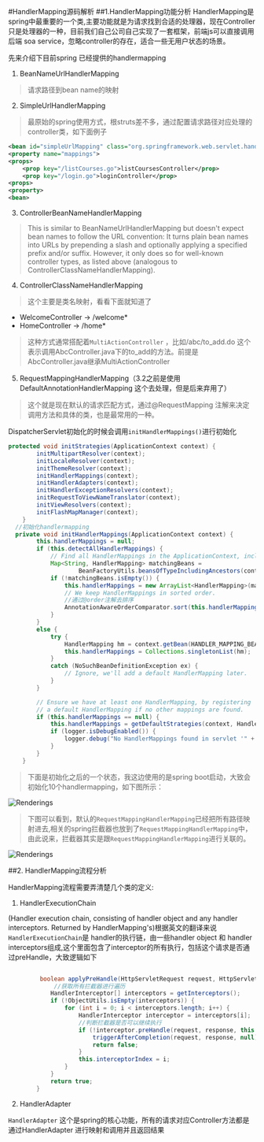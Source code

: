 #HandlerMapping源码解析
##1.HandlerMapping功能分析
HandlerMapping是spring中最重要的一个类,主要功能就是为请求找到合适的处理器，现在Controller只是处理器的一种，目前我们自己公司自己实现了一套框架，前端js可以直接调用后端 soa service，忽略controller的存在，适合一些无用户状态的场景。

先来介绍下目前spring 已经提供的handlermapping

1.   BeanNameUrlHandlerMapping

>请求路径到bean name的映射

2.   SimpleUrlHandlerMapping

>最原始的spring使用方式，根struts差不多，通过配置请求路径对应处理的controller类，如下面例子
```xml
<bean id="simpleUrlMapping" class="org.springframework.web.servlet.handler.SimpleUrlHandlerMapping">
<property name="mappings">
<props>
    <prop key="/listCourses.go">listCoursesController</prop>
    <prop key="/login.go">loginController</prop>
<props>
<property>
<bean>
```

3.   ControllerBeanNameHandlerMapping

>This is similar to BeanNameUrlHandlerMapping but doesn't expect bean names to follow the URL convention: It turns plain bean names into URLs by prepending a slash and optionally applying a specified prefix and/or suffix. However, it only does so for well-known controller types, as listed above (analogous to ControllerClassNameHandlerMapping).

4.   ControllerClassNameHandlerMapping

>这个主要是类名映射，看看下面就知道了
* WelcomeController -> /welcome*
* HomeController -> /home*
>这种方式通常搭配着`MultiActionController` ，比如/abc/to_add.do 这个表示调用AbcController.java下的to_add的方法。前提是AbcController.java继承MultiActionController  

5.  RequestMappingHandlerMapping（3.2之前是使用DefaultAnnotationHandlerMapping 这个去处理，但是后来弃用了）

>这个就是现在默认的请求匹配方式，通过@RequestMapping 注解来决定调用方法和具体的类，也是最常用的一种。

DispatcherServlet初始化的时候会调用`initHandlerMappings()`进行初始化

```java
protected void initStrategies(ApplicationContext context) {
		initMultipartResolver(context);
		initLocaleResolver(context);
		initThemeResolver(context);
		initHandlerMappings(context);
		initHandlerAdapters(context);
		initHandlerExceptionResolvers(context);
		initRequestToViewNameTranslator(context);
		initViewResolvers(context);
		initFlashMapManager(context);
	}
  //初始化handlermapping
  private void initHandlerMappings(ApplicationContext context) {
		this.handlerMappings = null;
		if (this.detectAllHandlerMappings) {
			// Find all HandlerMappings in the ApplicationContext, including ancestor contexts.
			Map<String, HandlerMapping> matchingBeans =
					BeanFactoryUtils.beansOfTypeIncludingAncestors(context, HandlerMapping.class, true, false);
			if (!matchingBeans.isEmpty()) {
				this.handlerMappings = new ArrayList<HandlerMapping>(matchingBeans.values());
				// We keep HandlerMappings in sorted order.
				//通过@order注解去排序
				AnnotationAwareOrderComparator.sort(this.handlerMappings);
			}
		}
		else {
			try {
				HandlerMapping hm = context.getBean(HANDLER_MAPPING_BEAN_NAME, HandlerMapping.class);
				this.handlerMappings = Collections.singletonList(hm);
			}
			catch (NoSuchBeanDefinitionException ex) {
				// Ignore, we'll add a default HandlerMapping later.
			}
		}

		// Ensure we have at least one HandlerMapping, by registering
		// a default HandlerMapping if no other mappings are found.
		if (this.handlerMappings == null) {
			this.handlerMappings = getDefaultStrategies(context, HandlerMapping.class);
			if (logger.isDebugEnabled()) {
				logger.debug("No HandlerMappings found in servlet '" + getServletName() + "': using default");
			}
		}
	}
```

>下面是初始化之后的一个状态，我这边使用的是spring boot启动，大致会初始化10个handlermapping，如下图所示：

![Renderings](http://git.oschina.net/wangkang_daydayup/Learning_Summary/raw/master/spring/sourceCode/img/HandlerMapping/QQ20160517-0.png?dir=0&filepath=spring%2FsourceCode%2Fimg%2FHandlerMapping%2FQQ20160517-0.png&oid=d6cda8a923e06f8ff75ad6c09a7602064412a054&sha=1c00a4cdcc2e22daf2a832b64d1929b46ffa71b7)

>下图可以看到，默认的`RequestMappingHandlerMapping`已经把所有路径映射进去,相关的spring拦截器也放到了`RequestMappingHandlerMapping`中，由此说来，拦截器其实是跟`RequestMappingHandlerMapping`进行关联的。

![Renderings](http://git.oschina.net/wangkang_daydayup/Learning_Summary/raw/master/spring/sourceCode/img/HandlerMapping/QQ20160517-1.png?dir=0&filepath=spring%2FsourceCode%2Fimg%2FHandlerMapping%2FQQ20160517-1.png&oid=d9a014a41938f86431105c6e132fedfd319b72f0&sha=1c00a4cdcc2e22daf2a832b64d1929b46ffa71b7)

##2. HandlerMapping流程分析

HandlerMapping流程需要弄清楚几个类的定义:

1.   HandlerExecutionChain

(Handler execution chain, consisting of handler object and any handler interceptors. Returned by HandlerMapping's)根据英文的翻译来说`HandlerExecutionChain`是 handler的执行链，由一些handler object 和 handler interceptors组成,这个里面包含了interceptor的所有执行，包括这个请求是否通过preHandle，大致逻辑如下

```java

		 boolean applyPreHandle(HttpServletRequest request, HttpServletResponse response) throws Exception {
			 //获取所有拦截器进行遍历
			HandlerInterceptor[] interceptors = getInterceptors();
			if (!ObjectUtils.isEmpty(interceptors)) {
				for (int i = 0; i < interceptors.length; i++) {
					HandlerInterceptor interceptor = interceptors[i];
					//判断拦截器是否可以继续执行
					if (!interceptor.preHandle(request, response, this.handler)) {
						triggerAfterCompletion(request, response, null);
						return false;
					}
					this.interceptorIndex = i;
				}
			}
			return true;
		}

```

2.   HandlerAdapter

`HandlerAdapter` 这个是spring的核心功能，所有的请求对应Controller方法都是通过HandlerAdapter 进行映射和调用并且返回结果
